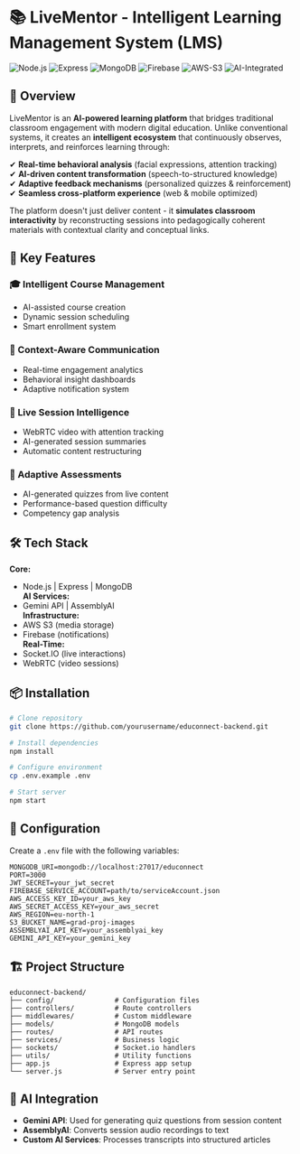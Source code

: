 # 📚 LiveMentor - Intelligent Learning Management System (LMS)

![Node.js](https://img.shields.io/badge/Node.js-18.x-green)
![Express](https://img.shields.io/badge/Express-4.x-lightgrey)
![MongoDB](https://img.shields.io/badge/MongoDB-6.x-brightgreen)
![Firebase](https://img.shields.io/badge/Firebase-Admin-yellow)
![AWS-S3](https://img.shields.io/badge/AWS-S3-orange)
![AI-Integrated](https://img.shields.io/badge/AI-Integrated-blueviolet)

## 🌟 Overview

LiveMentor is an **AI-powered learning platform** that bridges traditional classroom engagement with modern digital education. Unlike conventional systems, it creates an **intelligent ecosystem** that continuously observes, interprets, and reinforces learning through:

✔ **Real-time behavioral analysis** (facial expressions, attention tracking)  
✔ **AI-driven content transformation** (speech-to-structured knowledge)  
✔ **Adaptive feedback mechanisms** (personalized quizzes & reinforcement)  
✔ **Seamless cross-platform experience** (web & mobile optimized)  

The platform doesn't just deliver content - it **simulates classroom interactivity** by reconstructing sessions into pedagogically coherent materials with contextual clarity and conceptual links.

## 🚀 Key Features

### 🎓 Intelligent Course Management
- AI-assisted course creation
- Dynamic session scheduling
- Smart enrollment system

### 💬 Context-Aware Communication
- Real-time engagement analytics
- Behavioral insight dashboards
- Adaptive notification system

### 🎥 Live Session Intelligence
- WebRTC video with attention tracking
- AI-generated session summaries
- Automatic content restructuring

### 📝 Adaptive Assessments
- AI-generated quizzes from live content
- Performance-based question difficulty
- Competency gap analysis

## 🛠 Tech Stack

**Core:**
- Node.js | Express | MongoDB  
**AI Services:**
- Gemini API | AssemblyAI  
**Infrastructure:**
- AWS S3 (media storage)  
- Firebase (notifications)  
**Real-Time:**
- Socket.IO (live interactions)  
- WebRTC (video sessions)  

## 📦 Installation

```bash
# Clone repository
git clone https://github.com/yourusername/educonnect-backend.git

# Install dependencies
npm install

# Configure environment
cp .env.example .env

# Start server
npm start
```

## 🔧 Configuration

Create a `.env` file with the following variables:

```
MONGODB_URI=mongodb://localhost:27017/educonnect
PORT=3000
JWT_SECRET=your_jwt_secret
FIREBASE_SERVICE_ACCOUNT=path/to/serviceAccount.json
AWS_ACCESS_KEY_ID=your_aws_key
AWS_SECRET_ACCESS_KEY=your_aws_secret
AWS_REGION=eu-north-1
S3_BUCKET_NAME=grad-proj-images
ASSEMBLYAI_API_KEY=your_assemblyai_key
GEMINI_API_KEY=your_gemini_key
```

## 🏗️ Project Structure

```
educonnect-backend/
├── config/               # Configuration files
├── controllers/          # Route controllers
├── middlewares/          # Custom middleware
├── models/               # MongoDB models
├── routes/               # API routes
├── services/             # Business logic
├── sockets/              # Socket.io handlers
├── utils/                # Utility functions
├── app.js                # Express app setup
└── server.js             # Server entry point
```

## 🤖 AI Integration

- **Gemini API**: Used for generating quiz questions from session content
- **AssemblyAI**: Converts session audio recordings to text
- **Custom AI Services**: Processes transcripts into structured articles
